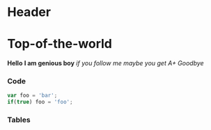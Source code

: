 # Header
# Top-of-the-world
**Hello**
**I am genious boy**
*if you follow me maybe you get A+*
*Goodbye*
### Code
```javascript
var foo = 'bar';
if(true) foo = 'foo';
```
### Tables
